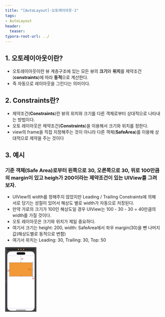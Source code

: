 ```yaml
---
title: "[AutoLayout]-오토레이아웃-1"
tags: 
- AutoLayout
header: 
  teaser: 
typora-root-url: ../
---
```


## 1. 오토레이아웃이란?

- 오토레이아웃이란 뷰 계층구조에 있는 모든 뷰의 **크기**와 **위치**를 제약조건(**constraints**)에 따라 **동적**으로 계산한다.
- 즉 자동으로 레이아웃을 그린다는 의미이다.

## 2. Constraints란?

- 제약조건(**Constraints**)란 뷰의 위치와 크기를 다른 객체로부터 상대적으로 나타내는 방법이다.
- 오토 레이아웃은 제약조건(**Constraints**)을 이용해서 크기와 위치를  정한다.
- view의 frame을 직접 지정해주는 것이 아니라 다른 객체(**SafeArea**)를 이용해 상대적으로 제약을 주는 것이다

## 3. 예시

### 기준 객체(Safe Area)로부터 왼쪽으로 30, 오른쪽으로 30, 위로 100만큼의 margin이 있고 heigh가 200이라는 제약조건이 있는 UIView를 그려보자.

- UIView의 width를 정해주지 않았지만 Leading / Trailing Constraints에 의해 서로 당기는 성질이 있어서 해상도 별로 width가 자동으로 저장된다.
- 만약 가로의 크기가 100인 해상도일 경우 UIView는 100 - 30 - 30 = 40만큼의 width를 가질 것이다.
- 오토 레이아웃은 크기와 위치가 제일 중요하다.
- 여기서 크기는 height: 200, width: SafeArea에서 좌우 margin(30)을 뺀 나머지 값(해상도별로 동적으로 변함)
- 여기서 위치는 Leading: 30, Trailing: 30, Top: 50

<img src="/assets/img/2025-03-25-[AutoLayout]-AutoLayout-1/image-20250325141039466.png" alt="image-20250325141039466" style="width:20%;">
